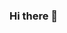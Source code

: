 ### Hi there 👋

<!--
**hin1799/hin1799** is a ✨ _special_ ✨ repository because its `README.md` (this file) appears on your GitHub profile.

Here are some ideas to get you started:

- 🔭 I’m currently working on Web Development
- 🌱 I’m currently studying in final year B.Tech CSE
- 📫 How to reach me: hinal.desai.17.06@gmail.com
- ⚡ Fun fact: ...
-->

